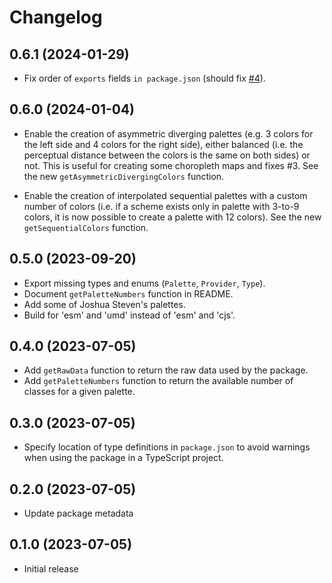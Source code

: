 # Changelog

## 0.6.1 (2024-01-29)

- Fix order of `exports` fields `in package.json` (should fix [#4](https://github.com/riatelab/dicopal.js/issues/4)).

## 0.6.0 (2024-01-04)

- Enable the creation of asymmetric diverging palettes (e.g. 3 colors for the left side and 4 colors for the right side), either
  balanced (i.e. the perceptual distance between the colors is the same on both sides) or not. This is useful for creating
  some choropleth maps and fixes #3. See the new `getAsymmetricDivergingColors` function.

- Enable the creation of interpolated sequential palettes with a custom number of colors (i.e. if a scheme exists only in
  palette with 3-to-9 colors, it is now possible to create a palette with 12 colors). See the new `getSequentialColors` function.

## 0.5.0 (2023-09-20)

- Export missing types and enums (`Palette`, `Provider`, `Type`).
- Document `getPaletteNumbers` function in README.
- Add some of Joshua Steven's palettes.
- Build for 'esm' and 'umd' instead of 'esm' and 'cjs'.

## 0.4.0 (2023-07-05)

- Add `getRawData` function to return the raw data used by the package.
- Add `getPaletteNumbers` function to return the available number of classes for a given palette.

## 0.3.0 (2023-07-05)

- Specify location of type definitions in `package.json` to avoid warnings when using the package in a TypeScript project.

## 0.2.0 (2023-07-05)

- Update package metadata

## 0.1.0 (2023-07-05)

- Initial release
